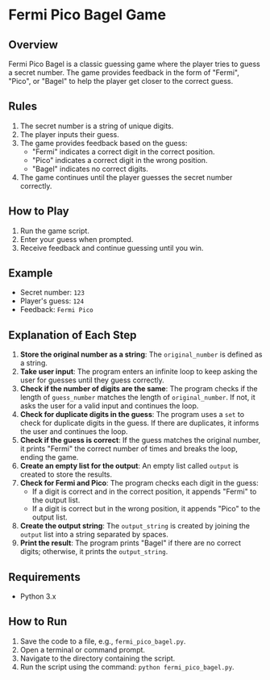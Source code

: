 # Fermi Pico Bagel Game

## Overview

Fermi Pico Bagel is a classic guessing game where the player tries to guess a secret number. The game provides feedback in the form of "Fermi", "Pico", or "Bagel" to help the player get closer to the correct guess.

## Rules

1. The secret number is a string of unique digits.
2. The player inputs their guess.
3. The game provides feedback based on the guess:
   - "Fermi" indicates a correct digit in the correct position.
   - "Pico" indicates a correct digit in the wrong position.
   - "Bagel" indicates no correct digits.
4. The game continues until the player guesses the secret number correctly.

## How to Play

1. Run the game script.
2. Enter your guess when prompted.
3. Receive feedback and continue guessing until you win.

## Example

- Secret number: `123`
- Player's guess: `124`
- Feedback: `Fermi Pico`

## Explanation of Each Step

1. **Store the original number as a string**: The `original_number` is defined as a string.
2. **Take user input**: The program enters an infinite loop to keep asking the user for guesses until they guess correctly.
3. **Check if the number of digits are the same**: The program checks if the length of `guess_number` matches the length of `original_number`. If not, it asks the user for a valid input and continues the loop.
4. **Check for duplicate digits in the guess**: The program uses a `set` to check for duplicate digits in the guess. If there are duplicates, it informs the user and continues the loop.
5. **Check if the guess is correct**: If the guess matches the original number, it prints "Fermi" the correct number of times and breaks the loop, ending the game.
6. **Create an empty list for the output**: An empty list called `output` is created to store the results.
7. **Check for Fermi and Pico**: The program checks each digit in the guess:
   - If a digit is correct and in the correct position, it appends "Fermi" to the output list.
   - If a digit is correct but in the wrong position, it appends "Pico" to the output list.
8. **Create the output string**: The `output_string` is created by joining the `output` list into a string separated by spaces.
9. **Print the result**: The program prints "Bagel" if there are no correct digits; otherwise, it prints the `output_string`.

## Requirements

- Python 3.x

## How to Run

1. Save the code to a file, e.g., `fermi_pico_bagel.py`.
2. Open a terminal or command prompt.
3. Navigate to the directory containing the script.
4. Run the script using the command: `python fermi_pico_bagel.py`.

